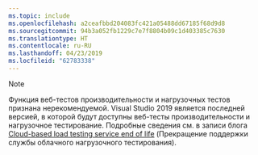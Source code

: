 ```yaml
---
ms.topic: include
ms.openlocfilehash: a2ceafbbd204083fc421a05488dd67185f68d9d8
ms.sourcegitcommit: 94b3a052fb1229c7e7f8804b09c1d403385c7630
ms.translationtype: HT
ms.contentlocale: ru-RU
ms.lasthandoff: 04/23/2019
ms.locfileid: "62783338"
---
```

> [!NOTE]
> Функция веб-тестов производительности и нагрузочных тестов признана нерекомендуемой. Visual Studio 2019 является последней версией, в которой будут доступны веб-тесты производительности и нагрузочное тестирование. Подробные сведения см. в записи блога [Cloud-based load testing service end of life](https://devblogs.microsoft.com/devops/cloud-based-load-testing-service-eol/) (Прекращение поддержки службы облачного нагрузочного тестирования).